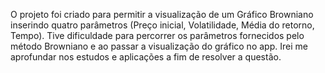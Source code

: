 O projeto foi criado para permitir a visualização de um Gráfico Browniano inserindo quatro parâmetros (Preço inicial, Volatilidade, Média do retorno, Tempo). 
Tive dificuldade para percorrer os parâmetros fornecidos pelo método Browniano e ao passar a visualização do gráfico no app.
Irei me aprofundar nos estudos e aplicações a fim de resolver a questão.

